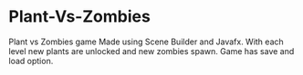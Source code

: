 # Plant-Vs-Zombies
Plant vs Zombies game
Made using Scene Builder and Javafx.
With each level new plants are unlocked and new zombies spawn.
Game has save and load option.

